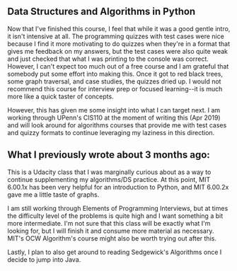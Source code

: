 ## Data Structures and Algorithms in Python

Now that I've finished this course, I feel that while it was a good gentle intro, it isn't intensive at all. The programming quizzes with test cases were nice because I find it more motivating to do quizzes when they're in a format that gives me feedback on my answers, but the test cases were also quite weak and just checked that what I was printing to the console was correct. However, I can't expect too much out of a free course and I am grateful that somebody put some effort into making this. Once it got to red black trees, some graph traversal, and case studies, the quizzes dried up. I would not recommend this course for interview prep or focused learning--it is much more like a quick taster of concepts. 

However, this has given me some insight into what I can target next. I am working through UPenn's CIS110 at the moment of writing this (Apr 2019) and will look around for algorithms courses that provide me with test cases and quizzy formats to continue leveraging my laziness in this direction. 

## What I previously wrote about 3 months ago:
This is a Udacity class that I was marginally curious about as a way to continue supplementing my algorithms/DS practice. At this point, MIT 6.00.1x has been very helpful for an introduction to Python, and MIT 6.00.2x gave me a little taste of graphs. 

I am still working through Elements of Programming Interviews, but at times the difficulty level of the problems is quite high and I want something a bit more intermediate. I'm not sure that this class will be exactly what I'm looking for, but I will finish it and consume more material as necessary. MIT's OCW Algorithm's course might also be worth trying out after this. 

Lastly, I plan to also get around to reading Sedgewick's Algorithms once I decide to jump into Java.
